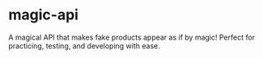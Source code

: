 # magic-api
 A magical API that makes fake products appear as if by magic! Perfect for practicing, testing, and developing with ease. 
